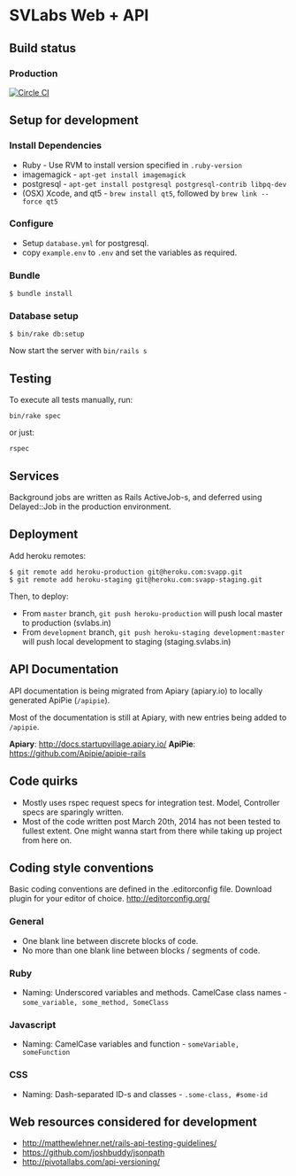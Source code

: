 # SVLabs Web + API

## Build status

### Production
[![Circle CI](https://circleci.com/gh/svlabs/sv.co.svg?style=svg&circle-token=823bb16f00598ed9373b661212008b5fae4e48e1)](https://circleci.com/gh/svlabs/sv.co)

## Setup for development

### Install Dependencies
  *  Ruby - Use RVM to install version specified in `.ruby-version`
  *  imagemagick - `apt-get install imagemagick`
  *  postgresql - `apt-get install postgresql postgresql-contrib libpq-dev`
  *  (OSX) Xcode, and qt5 - `brew install qt5`, followed by `brew link --force qt5`

### Configure
  *  Setup `database.yml` for postgresql.
  *  copy `example.env` to `.env` and set the variables as required.

### Bundle
    $ bundle install

### Database setup
    $ bin/rake db:setup

Now start the server with `bin/rails s`

## Testing

To execute all tests manually, run:

    bin/rake spec

or just:

    rspec

## Services

Background jobs are written as Rails ActiveJob-s, and deferred using Delayed::Job in the production environment.

## Deployment

Add heroku remotes:

    $ git remote add heroku-production git@heroku.com:svapp.git
    $ git remote add heroku-staging git@heroku.com:svapp-staging.git

Then, to deploy:

* From `master` branch, `git push heroku-production` will push local master to production (svlabs.in)
* From `development` branch, `git push heroku-staging development:master` will push local development to staging (staging.svlabs.in)

## API Documentation

API documentation is being migrated from Apiary (apiary.io) to locally generated ApiPie (`/apipie`).

Most of the documentation is still at Apiary, with new entries being added to `/apipie`.

**Apiary**: http://docs.startupvillage.apiary.io/
**ApiPie**: https://github.com/Apipie/apipie-rails

## Code quirks
* Mostly uses rspec request specs for integration test. Model, Controller specs are sparingly written.
* Most of the code written post March 20th, 2014 has not been tested to fullest extent. One might wanna start from there while taking up project from here on.

## Coding style conventions

Basic coding conventions are defined in the .editorconfig file. Download plugin for your editor of choice. http://editorconfig.org/

### General

* One blank line between discrete blocks of code.
* No more than one blank line between blocks / segments of code.

### Ruby

* Naming: Underscored variables and methods. CamelCase class names - `some_variable, some_method, SomeClass`

### Javascript

* Naming: CamelCase variables and function - `someVariable, someFunction`

### CSS

* Naming: Dash-separated ID-s and classes - `.some-class, #some-id`

## Web resources considered for development
*  http://matthewlehner.net/rails-api-testing-guidelines/
*  https://github.com/joshbuddy/jsonpath
*  http://pivotallabs.com/api-versioning/
